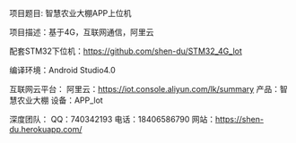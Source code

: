 项目题目: 智慧农业大棚APP上位机

项目描述：基于4G，互联网通信，阿里云

配套STM32下位机：https://github.com/shen-du/STM32_4G_lot

编译环境：Android Studio4.0

互联网云平台：
  阿里云：https://iot.console.aliyun.com/lk/summary 
  产品：智慧农业大棚 
  设备：APP_lot

深度团队：
  QQ：740342193
  电话：18406586790
  网站：https://shen-du.herokuapp.com/
